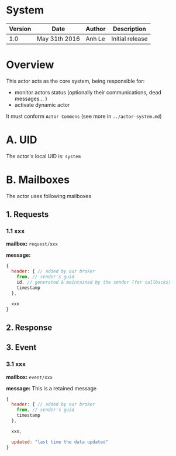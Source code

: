 System
===================

Version | Date          | Author | Description
------- | ------------- | ------ | ---------------
1.0     | May 31th 2016 | Anh Le | Initial release

# Overview

This actor acts as the core system, being responsible for:
- monitor actors status (optionally their communications, dead messages... )
- activate dynamic actor

It must conform `Actor Commons` (see more in `../actor-system.md`)

# A. UID
The actor's local UID is: `system`

# B. Mailboxes
The actor uses following mailboxes

## 1. Requests
### 1.1 xxx

**mailbox:** `request/xxx`

**message:**

```javascript
{
  header: { // added by our broker
    from, // sender's guid
    id, // generated & maintained by the sender (for callbacks)
    timestamp
  },

  xxx
}
```

## 2. Response

## 3. Event
### 3.1 xxx
**mailbox:** `event/xxx`

**message:** This is a retained message

```javascript
{
  header: { // added by our broker
    from, // sender's guid
    timestamp
  },

  xxx,

  updated: "last time the data updated"
}
```
